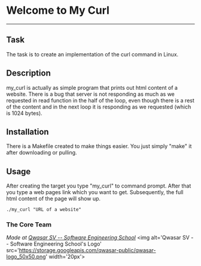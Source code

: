 # Welcome to My Curl
***

## Task
The task is to create an implementation of the curl command in Linux.

## Description
my_curl is actually as simple program that prints out html content of a website.
There is a bug that server is not responding as much as we requested in read function in the half of the loop, 
even though there is a rest of the content and in the next loop it is responding as we requested (which is 1024 bytes).

## Installation
There is a Makefile created to make things easier. You just simply "make" it after downloading or pulling.

## Usage
After creating the target you type "my_curl" to command prompt.
After that you type a web pages link which you want to get.
Subsequently, the full html content of the page will show up.
```
./my_curl "URL of a website"
```

### The Core Team


<span><i>Made at <a href='https://qwasar.io'>Qwasar SV -- Software Engineering School</a></i></span>
<span><img alt='Qwasar SV -- Software Engineering School's Logo' src='https://storage.googleapis.com/qwasar-public/qwasar-logo_50x50.png' width='20px'></span>

